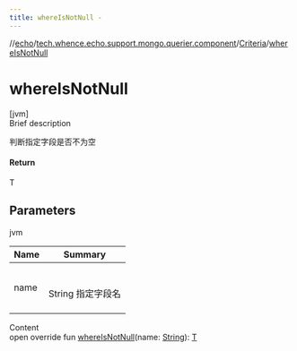 ```yaml
---
title: whereIsNotNull -
---
```

//[echo](../../index.md)/[tech.whence.echo.support.mongo.querier.component](../index.md)/[Criteria](index.md)/[whereIsNotNull](where-is-not-null.md)



# whereIsNotNull  
[jvm]  
Brief description  


判断指定字段是否不为空



#### Return  


T



## Parameters  
  
jvm  
  
|  Name|  Summary| 
|---|---|
| name| <br><br>String 指定字段名<br><br>
  
  
Content  
open override fun [whereIsNotNull](where-is-not-null.md)(name: [String](https://kotlinlang.org/api/latest/jvm/stdlib/kotlin/-string/index.html)): [T](index.md)  



